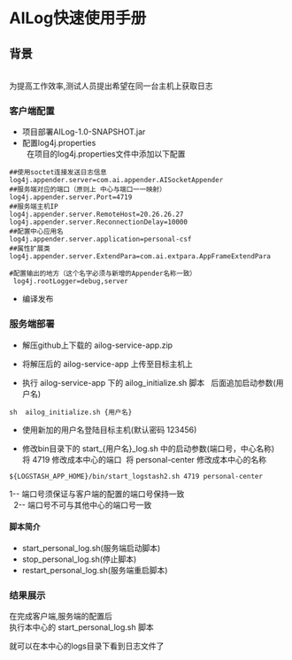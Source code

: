 # AILog快速使用手册

## 背景
<br>
为提高工作效率,测试人员提出希望在同一台主机上获取日志

### 客户端配置
 * 项目部署AILog-1.0-SNAPSHOT.jar<br>
 * 配置log4j.properties<br>
   在项目的log4j.properties文件中添加以下配置
 ```
 ##使用soctet连接发送日志信息
log4j.appender.server=com.ai.appender.AISocketAppender
##服务端对应的端口（原则上 中心与端口一一映射）
log4j.appender.server.Port=4719
##服务端主机IP
log4j.appender.server.RemoteHost=20.26.26.27
log4j.appender.server.ReconnectionDelay=10000
##配置中心应用名
log4j.appender.server.application=personal-csf
##属性扩展类
log4j.appender.server.ExtendPara=com.ai.extpara.AppFrameExtendPara
```
```
#配置输出的地方（这个名字必须与新增的Appender名称一致）
 log4j.rootLogger=debug,server
```
* 编译发布

### 服务端部署
 * 解压github上下载的 ailog-service-app.zip
 * 将解压后的 ailog-service-app 上传至目标主机上
 
 * 执行 ailog-service-app 下的 ailog_initialize.sh 脚本 
   后面追加启动参数(用户名)
 ```
 sh  ailog_initialize.sh {用户名}
 ```
 
 * 使用新加的用户名登陆目标主机(默认密码 123456)
 
 * 修改bin目录下的 start_{用户名}_log.sh 中的启动参数(端口号，中心名称)<br>
  将 4719 修改成本中心的端口  将 personal-center 修改成本中心的名称
 ```
 ${LOGSTASH_APP_HOME}/bin/start_logstash2.sh 4719 personal-center
 ```
   1-- 端口号须保证与客户端的配置的端口号保持一致<br>
   2-- 端口号不可与其他中心的端口号一致
 
 
  #### 脚本简介<br>
-  start_personal_log.sh(服务端启动脚本)
-  stop_personal_log.sh(停止脚本)
-  restart_personal_log.sh(服务端重启脚本)
 
### 结果展示
 
在完成客户端,服务端的配置后<br>
执行本中心的 start_personal_log.sh 脚本 <br>

就可以在本中心的logs目录下看到日志文件了














 






